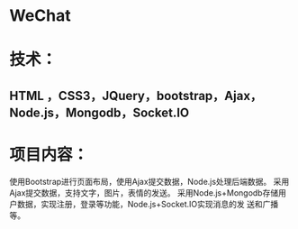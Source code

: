 # WeChat
技术：
===
HTML ，CSS3，JQuery，bootstrap，Ajax，Node.js，Mongodb，Socket.IO
---
项目内容：
===
使用Bootstrap进行页面布局，使用Ajax提交数据，Node.js处理后端数据。
采用Ajax提交数据，支持文字，图片，表情的发送。
采用Node.js+Mongodb存储用户数据，实现注册，登录等功能，Node.js+Socket.IO实现消息的发
送和广播等。
